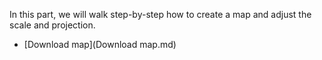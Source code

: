 In this part, we will walk step-by-step how to create a map and adjust the scale and projection.
* [Download map](Download map.md)
